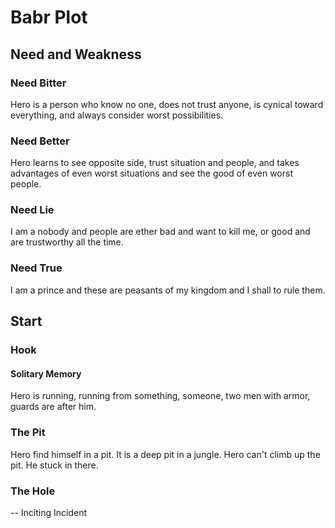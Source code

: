 
# Babr Plot

## Need and Weakness

### Need Bitter

Hero is a person who know no one,
does not trust anyone, is cynical
toward everything, and always consider
worst possibilities.

### Need Better

Hero learns to see opposite side,
trust situation and people, and
takes advantages of even worst
situations and see the good of
even worst people.

### Need Lie

I am a nobody and people are ether
bad and want to kill me, or good and
are trustworthy all the time.

### Need True

I am a prince and these are peasants
of my kingdom and I shall to rule them.

## Start

### Hook

#### Solitary Memory

Hero is running,
running from something,
someone, two men with armor,
guards are after him.

### The Pit

Hero find himself in a pit.
It is a deep pit in a jungle.
Hero can't climb up the pit.
He stuck in there.

### The Hole

-- Inciting Incident
